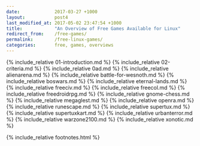 ```yaml
---
date:             2017-03-27 +1000
layout:           post4
last_modified_at: 2017-05-02 23:47:54 +1000
title:            "An Overview of Free Games Available for Linux"
redirect_from:    /free-games/
permalink:        /free-linux-games/
categories:       free, games, overviews
---
```


{% include_relative 01-introduction.md %}
{% include_relative 02-criteria.md %}
{% include_relative 0ad.md %}
{% include_relative alienarena.md %}
{% include_relative battle-for-wesnoth.md %}
{% include_relative boswars.md %}
{% include_relative eternal-lands.md %}
{% include_relative freeciv.md %}
{% include_relative freecol.md %}
{% include_relative freedroidrpg.md %}
{% include_relative gnome-chess.md %}
{% include_relative megaglest.md %}
{% include_relative openra.md %}
{% include_relative runescape.md %}
{% include_relative supertux.md %}
{% include_relative supertuxkart.md %}
{% include_relative urbanterror.md %}
{% include_relative warzone2100.md %}
{% include_relative xonotic.md %}

{% include_relative footnotes.html %}
